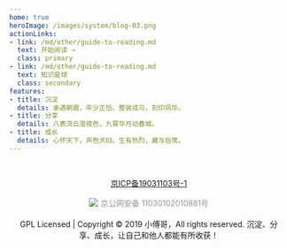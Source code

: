 ```yaml
---
home: true
heroImage: /images/system/blog-03.png
actionLinks:
- link: /md/other/guide-to-reading.md
  text: 开始阅读 →
  class: primary
- link: /md/other/guide-to-reading.md
  text: 知识星球
  class: secondary  
features:
- title: 沉淀
  details: 承遇朝霞，年少正恰。整装戎马，刻印风华。
- title: 分享
  details: 八表流云澄夜色，九霄华月动春城。
- title: 成长
  details: 心怀天下，声色犬码。生有热烈，藏与俗常。
---
```


<div style="text-align:center;padding:30px 15px;">
    <a href="http://beian.miit.gov.cn" target="_blank">京ICP备19031103号-1</a>
    <br/>
    <br/>
    <a target="_blank" href="http://www.beian.gov.cn/portal/registerSystemInfo?recordcode=11030102010881" style="display:inline-block;text-decoration:none;height:20px;line-height:20px;"><img src="https://bugstack.cn/assets/images/beian.png" style="float:left;"/><p style="float:left;height:20px;line-height:20px;margin: 0px 0px 0px 5px; color:#939393;">京公网安备 11030102010881号</p></a>
    <br/>
    <br/>
    GPL Licensed | Copyright © 2019 小傅哥，All rights reserved. 沉淀、分享、成长，让自己和他人都能有所收获！
</div>
